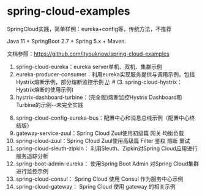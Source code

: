 # spring-cloud-examples

SpringCloud实践，简单样例：eureka+config等，传统方法，不推荐

Java 11 + SpringBoot 2.7 + Spring 5.x + Maven.

文档参照：https://github.com/ityouknow/spring-cloud-examples

1. spring-cloud-eureka：eureka server单机、双机、集群示例
2. eureka-producer-consumer：利用eureka实现服务提供与调用示例，包括Hystrix熔断示例，部分熔断监控示例
   [//]: # (3. spring-cloud-hystrix：Hystrix熔断的使用示例)
4. hystrix-dashboard-turbine：(完全版)熔断监控Hystrix Dashboard和Turbine的示例--未完全实践

[//]: # (5. spring-cloud-config-git：配置中心git版本示例)

[//]: # (6. spring-cloud-config-svn-refresh：配置中心svn版本示例，客户端refresh版本示例)

[//]: # (7. spring-cloud-config-eureka：配置中心服务化和高可用代码示例)

8. spring-cloud-config-eureka-bus：配置中心和消息总线示例（配置中心终结版）
9. gateway-service-zuul：Spring Cloud Zuul使用初级篇 网关 均衡负载
10. spring-cloud-zuul：Spring Cloud Zuul使用高级篇 Filter 鉴权 熔断 重试
11. spring-cloud-sleuth-zipkin： 利用Sleuth、Zipkin对Spring Cloud应用进行服务追踪分析
12. spring-boot-admin-eureka： 使用Spring Boot Admin 对Spring Cloud集群进行监控示例
13. spring-cloud-consul： Spring Cloud 使用 Consul 作为服务中心示例
14. spring-cloud-gateway： Spring Cloud 使用 gateway 的相关示例
